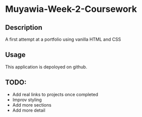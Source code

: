 # Muyawia-Week-2-Coursework

## Description
A first attempt at a portfolio using vanilla HTML and CSS

## Usage
This application is depoloyed on github.

## TODO:
* Add real links to projects once completed
* Improv styling 
* Add more sections
* Add more detail
